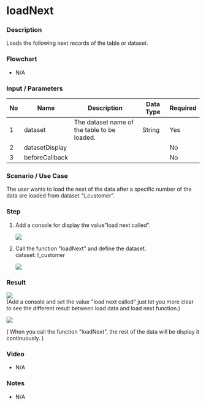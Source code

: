 ﻿# loadNext

### Description

Loads the following next records of the table or dataset.

### Flowchart

- N/A 

### Input / Parameters

| No | Name | Description | Data Type | Required |
| ------ | ------ | ------ |------ | ------ |
| 1 | dataset | The dataset name of the table to be loaded. | String | Yes  |
| 2 | datasetDisplay | |  | No |
| 3 | beforeCallback |  |  | No |

### Scenario / Use Case

The user wants to load the next of the data after a specific number of the data are loaded from dataset "l_customer".

### Step

1. Add a console for display the value"load    next called".

   ![](../../../../document/function/Dataset/loadNext/loadNext-step-1.png?raw=true)
 
2. Call the function "loadNext" and define     the dataset.
   <br>dataset: l_customer
    
   ![](../../../../document/function/Dataset/loadNext/loadNext-step-2.png?raw=true)

### Result

![](../../../../document/function/Dataset/loadNext/loadNext-result-1.png?raw=true) <br>(Add a console and set the value "load next called" just let you more clear to see the different result between load data and load next function.)

![](../../../../document/function/Dataset/loadNext/loadNext-result-2.png?raw=true) <br>

( When you call the function "loadNext", the rest of the data will be display it continuously. )

### Video

- N/A

<!--[![Video](http://i.imgur.com/Ot5DWAW.png)](https://youtu.be/StTqXEQ2l-Y?t=35s)-->

### Notes

- N/A